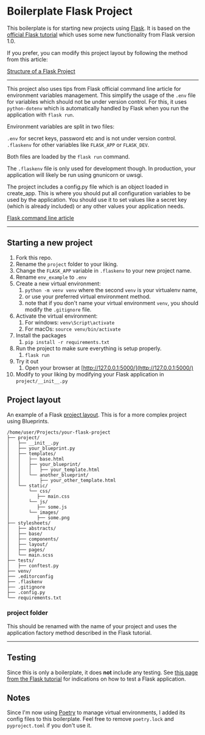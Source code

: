 # Boilerplate Flask Project

This boilerplate is for starting new projects using [Flask](http://flask.pocoo.org/). It is based on the [official Flask tutorial](http://flask.pocoo.org/docs/1.0/tutorial/) which uses some new functionality from Flask version 1.0.

If you prefer, you can modify this project layout by following the method from this article:

[Structure of a Flask Project](https://lepture.com/en/2018/structure-of-a-flask-project)

---

This project also uses tips from Flask official command line article for environment variables management. This simplify the usage of the `.env` file for variables which should not be under version control. For this, it uses `python-dotenv` which is automatically handled by Flask when you run the application with `flask run`.

Environment variables are split in two files:

`.env` for secret keys, password etc and is not under version control.
`.flaskenv` for other variables like `FLASK_APP` or `FLASK_DEV`.

Both files are loaded by the `flask run` command.

The `.flaskenv` file is only used for development though. In production, your application will likely be
run using gnunicorn or uwsgi.

The project includes a config.py file which is an object loaded in create_app. This is where you should
put all configuration variables to be used by the application. You should use it to set values like a secret key (which is already included) or any other values your application needs.

[Flask command line article](http://flask.pocoo.org/docs/1.0/cli/)

---

## Starting a new project

1. Fork this repo.
2. Rename the `project` folder to your liking.
3. Change the `FLASK_APP` variable in `.flaskenv` to your new project name.
4. Rename `env_example` to `.env`
5. Create a new virtual environment:
   1. `python -m venv venv` where the second `venv` is your virtualenv name,
   2. or use your preferred virtual environment method.
   3. note that if you don't name your virtual environment `venv`, you should modify the `.gitignore` file.
6. Activate the virtual environment:
   1. For windows: `venv\Script\activate`
   2. For macOs: `source venv/bin/activate`
7. Install the packages
   1. `pip install -r requirements.txt`
8. Run the project to make sure everything is setup properly.
   1. `flask run`
9. Try it out
   1.  Open your browser at [http://127.0.0.1:5000/](http://127.0.0.1:5000/)
10. Modify to your liking by modifying your Flask application in `project/__init__.py`

## Project layout

An example of a Flask [project layout](http://flask.pocoo.org/docs/1.0/tutorial/layout/). This is for a
more complex project using Blueprints.

```
/home/user/Projects/your-flask-project
├── project/
│   ├── __init__.py
│   ├── your_blueprint.py
│   ├── templates/
│   │   ├── base.html
│   │   ├── your_blueprint/
│   │   │   ├── your_template.html
│   │   └── another_blueprint/
│   │       ├── your_other_template.html
│   └── static/
│       └── css/
│          ├── main.css
│       └── js/
│          ├── some.js
│       └── images/
│          ├── some.png
├── stylesheets/
│   ├── abstracts/
│   ├── base/
│   ├── components/
│   ├── layout/
│   ├── pages/
│   └── main.scss
├── tests/
│   ├── conftest.py
├── venv/
├── .editorconfig
├── .flaskenv
├── .gitignore
├── .config.py
└── requirements.txt
```


### project folder

This should be renamed with the name of your project and uses the application factory method described in the Flask tutorial.

---

## Testing

Since this is only a boilerplate, it does **not** include any testing. See [this page from the Flask tutorial](http://flask.pocoo.org/docs/1.0/tutorial/tests/) for indications on how to test a Flask application.

## Notes

Since I'm now using [Poetry](https://python-poetry.org/) to manage virtual environments, I added its config files to
this boilerplate. Feel free to remove `poetry.lock` and `pyproject.toml` if you don't use it.
